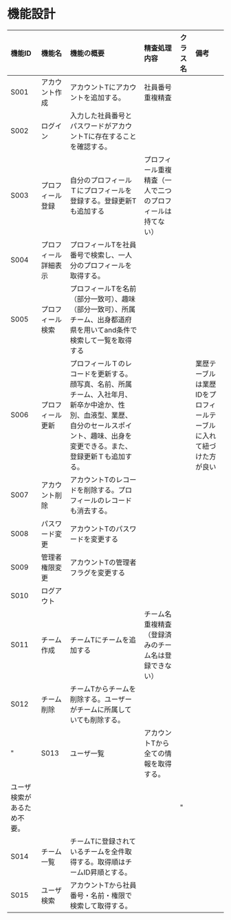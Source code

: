 # 機能設計

| 機能ID | 機能名 | 機能の概要 | 精査処理内容 | クラス名 | 備考 |
|:-------|:-------|:-------|:-------|:-------|:-------|
| S001 | アカウント作成 | アカウントTにアカウントを追加する。 | 社員番号重複精査 |  |  |
| S002 | ログイン | 入力した社員番号とパスワードがアカウントTに存在することを確認する。 |  |  |  |
| S003 | プロフィール登録 | 自分のプロフィールＴにプロフィールを登録する。登録更新Tも追加する | プロフィール重複精査（一人で二つのプロフィールは持てない） |  |  |
| S004 | プロフィール詳細表示 | プロフィールTを社員番号で検索し、一人分のプロフィールを取得する。 |  |  |  |
| S005 | プロフィール検索 | プロフィールTを名前（部分一致可）、趣味（部分一致可）、所属チーム、出身都道府県を用いてand条件で検索して一覧を取得する |  |  |  |
| S006 | プロフィール更新 | プロフィールＴのレコードを更新する。顔写真、名前、所属チーム、入社年月、新卒か中途か、性別、血液型、業歴、自分のセールスポイント、趣味、出身を変更できる。また、登録更新Ｔも追加する。 |  |  | 業歴テーブルは業歴IDをプロフィールテーブルに入れて紐づけた方が良い |
| S007 | アカウント削除 | アカウントTのレコードを削除する。プロフィールのレコードも消去する。 |  |  |  |
| S008 | パスワード変更 | アカウントTのパスワードを変更する |  |  |  |
| S009 | 管理者権限変更 | アカウントTの管理者フラグを変更する |  |  |  |
| S010 | ログアウト |  |  |  |  |
| S011 | チーム作成 | チームTにチームを追加する | チーム名重複精査（登録済みのチーム名は登録できない） |  |  |
| S012 | チーム削除 | チームTからチームを削除する。ユーザーがチームに所属していても削除する。 |  |  |  |
"| S013 | ユーザ一覧 | アカウントTから全ての情報を取得する。
ユーザ検索があるため不要。 |  |  |  |"
| S014 | チーム一覧 | チームTに登録されているチームを全件取得する。取得順はチームID昇順とする。 |  |  |  |
| S015 | ユーザ検索 | アカウントTから社員番号・名前・権限で検索して取得する。 |  |  |  |
